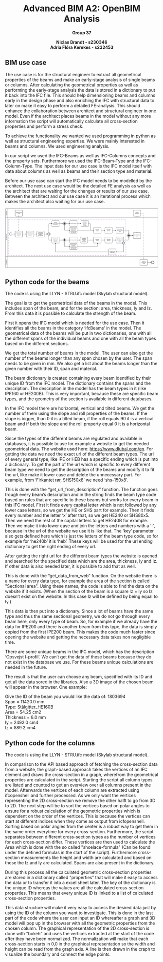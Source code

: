 <h1 style="text-align: center;">Advanced BIM A2: OpenBIM Analysis</h1>
<h4 style="text-align: center;">
Group 37    

Niclas Brandt - s230346     
Adria Flóra Kerekes - s232453
</h4>

## BIM use case
The use case is for the structural engineer to extract all geometrical properties of the beams and make an early-stage analysis of single beams or columns. After calculating the geometrical properties as well as performing the early-stage analysis the data is stored in a dictionary to put it back into the IFC file. This should help dimensioning beams and columns early in the design phase and also enriching the IFC with structural data to later on make it easy to perform a detailed FE-analysis. This should enhance the collaboration between architect and structural engineer in one model. Even if the architect places beams in the model without any more information the script will automatically calculate all cross-section properties and perform a stress check. 

To achieve the functionality we wanted we used programming in python as well as structural engineering expertise. We were mainly interested in beams and columns. We used engineering analysis.

In our script we used the IFC-Beams as well as IFC-Columns concepts and the property sets. Furthermore we used the IFC-Beam-Type and the IFC-Column-Type. The input data for our use case is the IFC model itself with data about columns as well as beams and their section type and material. 

Before our use case can start the IFC model needs to be modelled by the architect. The next use case would be the detailed FE analysis as well as the architect that are waiting for the changes or results of our use case. Between the architect and our use case it is an iterational process which makes the architect also waiting for our use case.

![Diagram of BIM use case](diagram_columns_beams.svg)

## Python code for the beams
The code is using the LLYN - STRU.ifc model (Skylab structural model). 

The goal is to get the geometrical data of the beams in the model. This includes span of the beam, and for the section: area, thickness, Iy and Iz. From this data it is possible to calculate the strength of the beam. 

First it opens the IFC model which is needed for the use case. Then it identifies all the beams in the category ‘IfcBeams’ in the model. The geometrical data of the beams will be put in two dictionaries, one with all the different spans of the individual beams and one with all the beam types based on the different sections. 

We get the total number of beams in the model. The user can also get the number of the beams longer than any span chosen by the user. The span needs to be given in mm. We also get a list about the beams longer than the given number with their ID, span and material.  

The beam dictionary is created containing every beam identified by their unique ID from the IFC model. The dictionary contains the spans and the description. The description in the model has the beam types in it (like IPE160 or HE200B). This is very important, because these are specific beam types, and the geometry of the section is available in different databases. 

In the IFC model there are horizontal, vertical and tilted beams. We get the number of them using the slope and roll properties of the beams. If the slope is bigger, than 0 it is a tilted beam, if the roll equals 90 it is a vertical beam and if both the slope and the roll property equal 0 it is a horizontal beam. 

Since the types of the different beams are regulated and available in databases, it is possible to use for example a website to get the needed geometrical data. The website used here: https://www.dlubal.com/en. For getting the data we need the exact url of the different beam types. The url of every general type, like IPE or HEB has a specific ending which is put into a dictionary. To get the part of the url which is specific to every different beam type we need to get the description of the beams and modify it to fit the url, like make it lower case and delete the unnecessary part. For example, from ‘Firkantet rør, SHS150x8’ we need ‘shs-150x8’. 

This is done with the “get_url_from_description” function. The function goes trough every beam’s description and in the string finds the beam type code based on rules that are specific to these beams but works for every beam in this IFC model. First it finds every capital letter which is not followed by any lower case letters, so we get the HE or SHS part for example. Then it finds every number and the letter ‘x’ after that, so we get HE240 or SHS80x5. Then we need the rest of the capital letters to get HE240B for example. Then we make it into lower case and join the letters and numbers with a ‘-‘, because in the url of the website we use it is like that. The ‘key’ parameter also gets defined here which is just the letters of the beam type code, so for example for ‘he240b’ it is ‘heb’. These keys will be used for the url ending dictionary to get the right ending of every url. 

After getting the right url for the different beam types the website is opened and searched for the specified data which are the area, thickness, Iy and Iz. If other data is also needed later, it is possible to add that as well. 

This is done with the “get_data_from_web” function. On the website there is a name for every data type, for example the area of the section is called "Sectional area". Using these names, the code is able to find the data on the website if it exists. (When the section of the beam is a square Iz = Iy so Iz doesn’t exist on the website. In this case Iz will be defined by being equal to Iy.)

This data is then put into a dictionary. Since a lot of beams have the same type and thus the same sectional geometry, we do not go through every beam here, only every type of beam. So, for example if we already have the data for IPE200 and there is another beam from this type, the data is simply copied from the first IPE200 beam. This makes the code much faster since opening the website and getting the necessary data takes non negligible time. 

There are some unique beams in the IFC model, which has the description ‘Opsvejst I-profil’. We can’t get the data of these beams because they do not exist in the database we use. For these beams unique calculations are needed in the future. 

The result is that the user can choose any beam, specified with its ID and get all the data sored in the libraries. Also a 3D image of the chosen beam will appear in the browser. One example:

Give the ID of the beam you would like the data of: 1803694\
Span = 11420.0 mm\
Type: Stålgitter_HE160B\
Area = 54.25 cm2\
Thickness = 8.0 mm\
Iy = 2492.0 cm4\
Iz = 889.2 cm4

## Python code for the columns
The code is using the LLYN - STRU.ifc model (Skylab structural model). 

In comparison to the API based approach of fetching the cross-section data from a website, the graph-based approach takes the vertices of an IFC element and draws the cross-section in a graph, wherefrom the geometrical properties are calculated in the script. Starting the script all column types are listed and counted to get an overview over all columns present in the model. Afterwards the vertices of each column are extracted using ifcopenshell and further processed. As we only want the vertices representing the 2D cross-section we remove the other halft to go from 3D to 2D. The next step will be to sort the vertices based on polar angles to ensure for a robust calculation of the geometric properties which is dependent on the order of the vertices. This is because the vertices can start at different indices when they come as output from icfopenshell. Sorting based on polar angles from the center is a robust way to get them in the same order everytime for every cross-section. Furthermore, the script separates between different cross-section types as the number of vertices for each cross-section differ. These vertices are then used to calculate the Area which is done with the so called "shoelace-formula" (Can be found under the defined formulas in the start of the script). Furthermore cross-section measurements like height and width are calculated and based on these the Iz and Iy are calculated. Spans are also present in the dictionary.

During this process all the calculated geometric cross-section properties are stored in a dictionary called "properties" that will make it easy to access the data or to transfer it into a excel sheet later. The key of the dictionary is the unique ID whereas the values are all the calculated cross-section properties. This means that every unique ID is linked to a list of calculated cross-section properties. 

This data structure will make it very easy to access the desired data just by using the ID of the column you want to investigate. This is done in the last part of the code where the user can input an ID whereafter a graph and 3D model will pop up in the browser with all the geometric properties from the chosen column. The graphical representation of the 2D cross-section is done with "bokeh" and uses the vertices extracted at the start of the code after they have been normalized. The normalization will make that each cross-section starts in 0,0 in the graphical representation so the width and height can be read from the graph axis. A line is then drawn in the craph to visualize the boundary and connect the edge points. 
